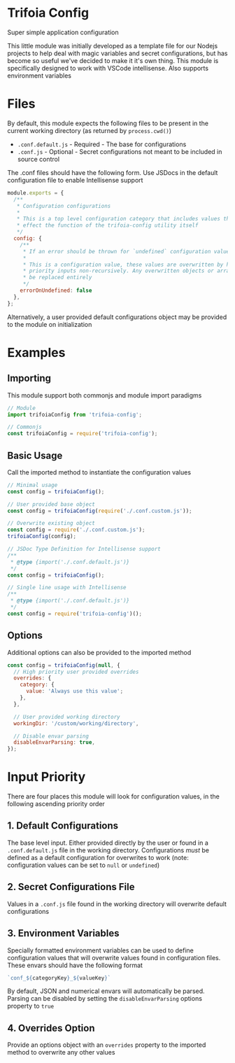 # Trifoia Config
Super simple application configuration

This little module was initially developed as a template file for our Nodejs projects to help deal with magic variables and secret configurations, but has become so useful we've decided to make it it's own thing. This module is specifically designed to work with VSCode intellisense. Also supports environment variables

# Files
By default, this module expects the following files to be present in the current working directory (as returned by `process.cwd()`)
- `.conf.default.js` - Required - The base for configurations
- `.conf.js` - Optional - Secret configurations not meant to be included in source control

The .conf files should have the following form. Use JSDocs in the default configuration file to enable Intellisense support
```js
module.exports = {
  /**
   * Configuration configurations
   * 
   * This is a top level configuration category that includes values that
   * effect the function of the trifoia-config utility itself
   */
  config: {
    /**
     * If an error should be thrown for `undefined` configuration values
     * 
     * This is a configuration value, these values are overwritten by higher
     * priority inputs non-recursively. Any overwritten objects or arrays will
     * be replaced entirely
     */
    errorOnUndefined: false
  },
};
```

Alternatively, a user provided default configurations object may be provided to the module on initialization

# Examples
## Importing
This module support both commonjs and module import paradigms
```js
// Module
import trifoiaConfig from 'trifoia-config';

// Commonjs
const trifoiaConfig = require('trifoia-config');
```

## Basic Usage
Call the imported method to instantiate the configuration values
```js
// Minimal usage
const config = trifoiaConfig();

// User provided base object
const config = trifoiaConfig(require('./.conf.custom.js'));

// Overwrite existing object
const config = require('./.conf.custom.js');
trifoiaConfig(config);

// JSDoc Type Definition for Intellisense support
/**
 * @type {import('./.conf.default.js')}
 */
const config = trifoiaConfig();

// Single line usage with Intellisense
/**
 * @type {import('./.conf.default.js')}
 */
const config = require('trifoia-config')();
```

## Options
Additional options can also be provided to the imported method
```js
const config = trifoiaConfig(null, {
  // High priority user provided overrides
  overrides: {
    category: {
      value: 'Always use this value';
    },
  },

  // User provided working directory
  workingDir: '/custom/working/directory',

  // Disable envar parsing
  disableEnvarParsing: true,
});
```

# Input Priority
There are four places this module will look for configuration values, in the following ascending priority order

## 1. Default Configurations
The base level input. Either provided directly by the user or found in a `.conf.default.js` file in the working directory. Configurations *must* be defined as a default configuration for overwrites to work (note: configuration values can be set to `null` or `undefined`)

## 2. Secret Configurations File
Values in a `.conf.js` file found in the working directory will overwrite default configurations

## 3. Environment Variables
Specially formatted environment variables can be used to define configuration values that will overwrite values found in configuration files. These envars should have the following format
```js
`conf_${categoryKey}_${valueKey}`
```

By default, JSON and numerical envars will automatically be parsed. Parsing can be disabled by setting the `disableEnvarParsing` options property to `true`

## 4. Overrides Option
Provide an options object with an `overrides` property to the imported method to overwrite any other values
